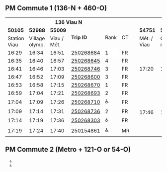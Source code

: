 ## PM Commute 1 (136-N + 460-O)

<table>
  <tr>
    <th colspan="6"><b>136 Viau N<b></th>
    <th rowspan="13"></th>
    <th colspan="6"><b>460 Express Métropolitaine O<b></th>
  </tr>
  <tr>
    <td><b>50105</b></td>
    <td><b>52988</b></td>
    <td><b>55009</b></td>
    <td rowspan="2"><b>Trip ID</b></td>
    <td rowspan="2">Rank</td>
    <td rowspan="2">CT</td>
    <td><b>54751</b></td>
    <td><b>50794</b></td>
    <td><b>55770</b></td>
    <td rowspan="2"><b>Trip ID</b></td>
    <td rowspan="2">Rank</td>
    <td rowspan="2">CT</td>
  </tr>
  <tr>
    <td>Station Viau</td>
    <td>Village olymp.</td>
    <td>Viau / Mét.</td>
    <td>Mét. / Viau</td>
    <td>Cré-mazie</td>
    <td>Mont-pellier</td>
  </tr>   
  <tr>
    <td>16:29</td>
    <td>16:34</td>
    <td>16:51</td>
    <td><a href="https://gtfstools.site/run.php?trip_id=250268684">250268684</a></td>
    <td style="background-color:#FFFFFF">1</td>
    <td>FR</td>
    <td rowspan="5">17:20</td>
    <td rowspan="5">17:38</td>
    <td rowspan="5">17:48</td>
    <td rowspan="5"><a href="https://gtfstools.site/run.php?trip_id=249546948">249546948</a></td>
    <td rowspan="5" style="background-color:#FFFF00">4</td>
    <td rowspan="5">LE</td>
  </tr>
  <tr>
    <td>16:35</td>
    <td>16:40</td>
    <td>16:57</td>
    <td><a href="https://gtfstools.site/run.php?trip_id=250268645">250268645</a></td>
    <td>4</td>
    <td>FR</td>
  </tr>
  <tr>
    <td>16:41</td>
    <td>16:46</td>
    <td>17:03</td>
    <td><a href="https://gtfstools.site/run.php?trip_id=250268746">250268746</a></td>
    <td>3</td>
    <td>FR</td>
  </tr>
  <tr>
    <td>16:47</td>
    <td>16:52</td>
    <td>17:09</td>
    <td><a href="https://gtfstools.site/run.php?trip_id=250268600">250268600</a></td>
    <td>3</td>
    <td>FR</td>
  </tr>
  <tr>
    <td>16:53</td>
    <td>16:58</td>
    <td>17:15</td>
    <td><a href="https://gtfstools.site/run.php?trip_id=250268670">250268670</a></td>
    <td>1</td>
    <td>FR</td>
  </tr>
  <tr>
    <td>16:59</td>
    <td>17:04</td>
    <td>17:21</td>
    <td><a href="https://gtfstools.site/run.php?trip_id=250268693">250268693</a></td>
    <td>2</td>
    <td>FR</td>
    <td rowspan="5">17:46</td>
    <td rowspan="5">18:02</td>
    <td rowspan="5">18:12</td>
    <td rowspan="5"><a href="https://gtfstools.site/run.php?trip_id=249546824">249546824</a></td>
    <td rowspan="5">5</td>
    <td rowspan="5">LE</td>
  </tr>
  <tr>
    <td>17:04</td>
    <td>17:09</td>
    <td>17:26</td>
    <td><a href="https://gtfstools.site/run.php?trip_id=250268710">250268710</a></td>
    <td>♿</td>
    <td>FR</td>
  </tr>
  <tr>
    <td>17:09</td>
    <td>17:14</td>
    <td>17:31</td>
    <td><a href="https://gtfstools.site/run.php?trip_id=250268736">250268736</a></td>
    <td>2</td>
    <td>FR</td>
  </tr>
  <tr>
    <td>17:14</td>
    <td>17:19</td>
    <td>17:36</td>
    <td><a href="https://gtfstools.site/run.php?trip_id=250268303">250268303</a></td>
    <td>♿</td>
    <td>FR</td>
  </tr>
  <tr>
    <td>17:19</td>
    <td>17:24</td>
    <td>17:40</td>
    <td><a href="https://gtfstools.site/run.php?trip_id=250154861">250154861</a></td>
    <td>♿</td>
    <td>MR</td>
  </tr>
</table>

## PM Commute 2 (Metro + 121-O or 54-O)
      
      ♿
      ♿
      
